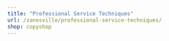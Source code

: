 ```yaml
---
title: "Professional Service Techniques"
url: /zanesville/professional-service-techniques/
shop: copyshop
---
```

